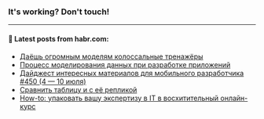 ### It's working? Don't touch!

---
<!--
#### 🛠️ Technical stack:

![C++](https://img.shields.io/badge/C++-informational?logo=c%2B%2B&style=flat&logoColor=white&color=9C033A)
![Java](https://img.shields.io/badge/Java-informational?logo=java&style=flat&logoColor=white&color=007396)
![Kotlin](https://img.shields.io/badge/Kotlin-informational?logo=Kotlin&style=flat&logoColor=white&color=0095D5)
![JS](https://img.shields.io/badge/JS-informational?logo=javaScript&style=flat&logoColor=black&color=F7Df1E) <br>
![HTML5](https://img.shields.io/badge/HTML5-informational?logo=html5&style=flat&logoColor=white&color=E34F26)
![CSS3](https://img.shields.io/badge/CSS3-informational?logo=css3&style=flat&logoColor=white&color=157286)
![Sass](https://img.shields.io/badge/Saas-informational?logo=sass&style=flat&logoColor=white&color=hotpink)
![PHP](https://img.shields.io/badge/PHP-informational?logo=php&style=flat&logoColor=white&color=777BB4) <br>
![WebPAck](https://img.shields.io/badge/WebPack-informational?logo=webPack&style=flat&logoColor=white&color=FF6F00)
![Bootstrap](https://img.shields.io/badge/Bootstrap-informational?logo=Bootstrap&style=flat&logoColor=white&color=7952B3)
![MySQL](https://img.shields.io/badge/MySQL-informational?logo=MySQL&style=flat&logoColor=white&color=00f) <br>
![NodeJS](https://img.shields.io/badge/NodeJS-informational?logo=node.js&style=flat&logoColor=white&color=43853D)
![Spring](https://img.shields.io/badge/Spring-informational?logo=Spring&style=flat&logoColor=white&color=0A9EDC)
![Angular](https://img.shields.io/badge/Vue-informational?logo=vue.js&style=flat&logoColor=white&color=red)
![Git](https://img.shields.io/badge/Git-informational?logo=git&style=flat&logoColor=white&color=darkorange)

___
-->

#### 💬 Latest posts from habr.com:

<!-- BLOG-POST-LIST:START -->
- [Даёшь огромным моделям колоссальные тренажёры](https://habr.com/ru/post/675852/?utm_source=habrahabr&utm_medium=rss&utm_campaign=675852)
- [Процесс моделирования данных при разработке приложений](https://habr.com/ru/post/676130/?utm_source=habrahabr&utm_medium=rss&utm_campaign=676130)
- [Дайджест интересных материалов для мобильного разработчика #450 &lpar;4 — 10 июля&rpar;](https://habr.com/ru/post/676194/?utm_source=habrahabr&utm_medium=rss&utm_campaign=676194)
- [Сравнить таблицу и с её репликой](https://habr.com/ru/post/673506/?utm_source=habrahabr&utm_medium=rss&utm_campaign=673506)
- [How-to: упаковать вашу экспертизу в IT в восхитительный онлайн-курс](https://habr.com/ru/post/676146/?utm_source=habrahabr&utm_medium=rss&utm_campaign=676146)
<!-- BLOG-POST-LIST:END -->
